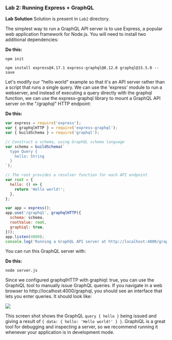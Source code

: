 ﻿### Lab 2:  Running Express + GraphQL

**Lab Solution** Solution is present in `Lab2` directory.

The simplest way to run a GraphQL API server is to use Express, a popular web application framework for Node.js. You will need to install two additional dependencies:

**Do this:**

```
npm init

npm install express@4.17.1 express-graphql@0.12.0 graphql@15.5.0 --save
```

Let's modify our "hello world" example so that it's an API server rather than a script that runs a single query. We can use the 'express' module to run a webserver, and instead of executing a query directly with the graphql function, we can use the express-graphql library to mount a GraphQL API server on the "/graphql" HTTP endpoint:

**Do this:**

```javascript
var express = require('express');
var { graphqlHTTP } = require('express-graphql');
var { buildSchema } = require('graphql');

// Construct a schema, using GraphQL schema language
var schema = buildSchema(`
  type Query {
    hello: String
  }
`);

// The root provides a resolver function for each API endpoint
var root = {
  hello: () => {
    return 'Hello world!';
  },
};

var app = express();
app.use('/graphql', graphqlHTTP({
  schema: schema,
  rootValue: root,
  graphiql: true,
}));
app.listen(4000);
console.log('Running a GraphQL API server at http://localhost:4000/graphql');
```

You can run this GraphQL server with:

**Do this:**

`node server.js`

Since we configured graphqlHTTP with graphiql: true, you can use the GraphiQL tool to manually issue GraphQL queries. If you navigate in a web browser to http://localhost:4000/graphql, you should see an interface that lets you enter queries. It should look like:

![](./images/901b54ad-82f6-45ae-9e63-ca4891502784.001.png)

This screen shot shows the GraphQL `query { hello }` being issued and giving a result of `{ data: { hello: 'Hello world!' } }`. GraphiQL is a great tool for debugging and inspecting a server, so we recommend running it whenever your application is in development mode.
